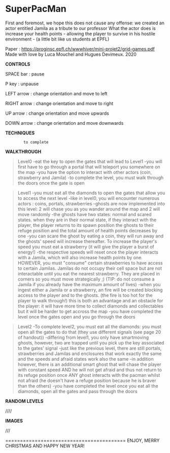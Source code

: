 # SuperPacMan

First and foremost, we hope this does not cause any offense: we created an actor entitled Jamila as a tribute to our professor
What the actor does is increase your health points - allowing the player to survive in his hostile environment - (a little bit like us students at EPFL)

Paper : https://proginsc.epfl.ch/wwwhiver/mini-projet2/grid-games.pdf
Made with love by Luca Mouchel and Hugues Devimeux. 
2020

__________CONTROLS__________

SPACE bar : pause

P key : unpause

LEFT arrow : change orientation and move to left

RIGHT arrow : change orientation and move to right

UP arrow : change orientation and move upwards

DOWN arrow : change orientation and move downwards

__________TECHNIQUES__________

            to complete
            
           
__________WALKTHROUGH__________

> Level0
  -eat the key to open the gates that will lead to Level1
  -you will first have to go through a portal that will teleport you somewhere on the map
  -you have the option to interact with other actors (coin, strawberry and Jamila)
  -to complete the level, you must walk through the doors once the gate is open


>Level1 
 -you must eat all the diamonds to open the gates that allow you to access the next level
 -like in level0, you will encounter numerous actors : coins, portals, strawberries
 -ghosts are now implemented into this level: 2 will chase you as you wander around the map and 2 will move randomly
 -the ghosts have two states: normal and scared states. when they are in their normal state, if they interact with the player, the player returns to its spawn position
 the ghosts to their refuge position and the total amount of health points decreases by one
 -you can scare the ghost by eating a coin, they will run away and the ghosts' speed will increase thereafter. To increase the player's speed you must eat a strawberry (it will
 give the player a burst of energy!)
 -the respective speeds will reset once the player interacts with a Jamila, which will also increase health points by one. HOWEVER, you must "consume" certain strawberries to have access to certain Jamilas. Jamilas do not occupy their cell space but are not interactable until you eat the nearest strawberry. They are placed in corners so you must move strategically ;) (TIP: do not consume a Jamila if you already have the maximum amount of lives)
 -when you ingest either a Jamila or a strawberry, an fire will be created blocking access to the player and to the ghosts. (the fire is too hot for the player to walk through!)
 this is both an advantage and an obstacle for the player: it will have more time to collect diamonds and collectables but it will be harder to get accross the map
 -you have completed the level once the gates open and you go through the doors
 
 
 
>Level2
 -To complete level2, you must eat all the diamonds: you must open all the gates to do that (they use different signals (see page 20 of handout))
 -differing from level1, you only have smartmoving ghosts, however, two are trapped until you pick up the key associated to the gates' signal
 -just like the previous level, there are still portals, strawberries and Jamilas and enclosures that work exactly the same and the speeds and afraid states work also the same
 -in addition however, there is an additional smart ghost that will chase the player with constant speed AND he will not get afraid and thus not return to its refuge position once ANY ghost interacts with the pacman whilst not afraid (he doesn't have a refuge position because he is braver than the others) 
 -you have completed the level once you eat all the diamonds, open all the gates and pass through the doors
 
 __________RANDOM LEVELS__________
 


////


__________IMAGES__________

///

=========================================
ENJOY, MERRY CHRISTMAS AND HAPPY NEW YEAR!
